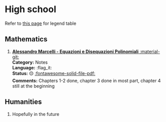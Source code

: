 # High school

Refer to [this page](http://127.0.0.1:8000/legend/) for legend table

## Mathematics

1. [**Alessandro Marcelli - Equazioni e Disequazioni Polinomiali** :material-git:  ](https://lmao.damettere/repo "Git repo")  
     **Category:** Notes  
     **Language:** :flag_it:  
     **Status:** :yellow_circle: [:fontawesome-solid-file-pdf:](https://lmao.damettere/doc.pdf "PDF available")  
     **Comments:** Chapters 1-2 done, chapter 3 done in most part, chapter 4 still at the beginning

## Humanities

1. Hopefully in the future


